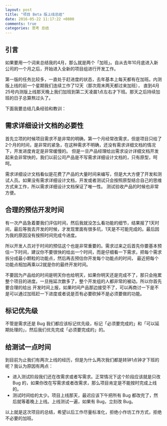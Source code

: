 ```yaml
---
layout: post
title: "项目 Beta 版上线总结"
date: 2016-05-22 11:17:22 +0800
comments: true
categories: 思考 总结
---
```


## 引言

如果要用一个词来总结我的4月，那么就是两个「加班」。自从去年10月底进入新公司的一个月之后，开始进入全新的项目组进行开发工作。

第一版的任务比较多，一直处于赶进度的状态，去年基本上每天都有在加班。内测版上线的前一个星期我们连续工作了12天（那次周末两天都过来加班），
直到4月25号内测版上线那天晚上我们加班到第二天凌晨1点左右才下班。那天之后持续加班的日子总算熬过头了。

下面我要总结几条经验和教训：

<!--more-->

## 需求详细设计文档的必要性

首先立项的时候项目需求不是非常的明确，第一个月经常改需求，但是项目只给了2个月的时间，是非常的紧急，在这种需求不明确，还没有需求详细文档的情况下，开发进度肯定是非常缓慢的。
但是一旦产品经理给出需求设计详细文档开发起来会非常快的，我们以前公司产品是不写需求详细设计文档的，只有原型，呵呵。

需求详细设计文档看似是花费了产品的大量时间来编写，但是大大方便了开发和测试人员。如果没有需求详细设计文档，开发或者测试只会按照原型结合自己的思维方式来工作，所以需求详细设计文档保证了唯一性。
测试验收产品的时候也非常方便。

## 合理的预估开发时间

有一次产品急着要我们评估时间，然后我就没怎么看功能的细节，结果报了1天时间，最后等我去开发的时候，才发现里面有很多坑，1天是不可能完成的。最后因为我的原因没有按照时间完成今进度。

所以开发人员对于时间的预估这个也是非常重要的。需求过来之后首先你要基本预估一下时间，建议你不要很快的给出一个时间，而是仔细看一下需求，把每个需求拆分成最小颗粒的功能点，然后再去预估你开发每个功能点的时间，
最近把每个功能点相加再乘以2就是你的最终开发时间。

不要因为产品给的时间是明天你也给明天，如果你明天还是完成不了，那只会拖累整个项目的进度。一旦拖延次数多了，整个开发组的人都非常的被动。所以你首先要合理的给出
开发时间上报，如果时间产品那边接受不了，可以再商讨一下是不是可以通过加班赶一下进度或者说是否有必要砍掉不是必须要做的功能。

## 标记优先级

不管是需求还是 Bug 我们都应该标记优先级，标记「必须要完成的」和「可以延期处理的」，然后我们优先完成「必须要完成的」的。

## 给测试一点时间

到目前为止我们有两次上线的经历，但是为什么两次我们都是转钟1点钟才下班的呢？我认为原因有两点：

- 进入测试阶段我们还在改需求或者写需求。正常情况下这个阶段应该就是只改 Bug 的，如果你改在写需求或者改需求，那么项目肯定是不能按时完成上线的。
- 测试时间给的太少。项目上线那天，最迟应该下午把所有 Bug 都改完了，然后就等着晚上上线。上线测试一遍，如果有 Bug，立刻改 Bug。

以上就是这次项目的总结，希望以后工作尽量标准化，拒绝小作坊工作方式，拒绝不必要的加班。